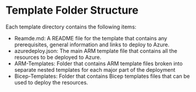 # Template Folder Structure

Each template directory contains the following items:
- Reamde.md: A README file for the template that contains any prerequisites, general information and links to deploy to Azure.
- azuredeploy.json: The main ARM template file that contains all the resources to be deployed to Azure.
- ARM-Templates: Folder that contains ARM template files broken into separate nested templates for each major part of the deployment
- Bicep-Templates: Folder that contains Bicep templates files that can be used to deploy the resources.